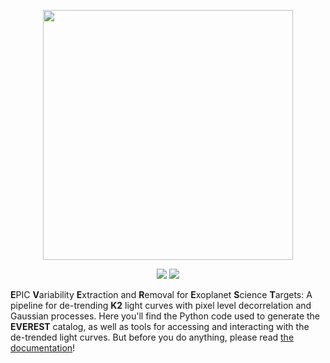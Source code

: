 <p align="center">
  <img width = "400" src="http://staff.washington.edu/rodluger/everest_docs/_images/everest.png"/>
</p>
<p align="center">
  <a href="https://travis-ci.com/rodluger/everest"><img src="https://travis-ci.com/rodluger/everest.svg?token=jABaFLLgJNHTWSqkT7CM&branch=master"/></a>
  <a href="https://raw.githubusercontent.com/rodluger/everest/master/LICENSE"><img src="https://img.shields.io/badge/license-MIT-blue.svg"/></a>
</p>

**E**PIC **V**ariability **E**xtraction and **R**emoval for **E**xoplanet **S**cience **T**argets: A pipeline for de-trending **K2** light curves with pixel level decorrelation and Gaussian processes. Here you'll find the Python code used to generate the **EVEREST** catalog, as well as tools for accessing and interacting with the de-trended light curves. But before you do anything, please read [the documentation](http://staff.washington.edu/rodluger/everest_docs>)!
